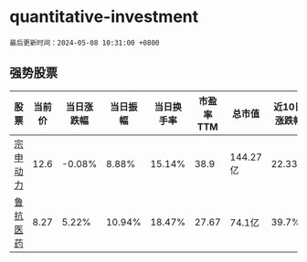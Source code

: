 # quantitative-investment

`最后更新时间：2024-05-08 10:31:00 +0800`

## 强势股票

|股票|当前价|当日涨跌幅|当日振幅|当日换手率|市盈率TTM|总市值|近10日涨跌幅|
|----|----|----|----|----|----|----|----|
|[宗申动力](https://xueqiu.com/S/SZ001696)|12.6|-0.08%|8.88%|15.14%|38.9|144.27亿|22.33%|
|[鲁抗医药](https://xueqiu.com/S/SH600789)|8.27|5.22%|10.94%|18.47%|27.67|74.1亿|39.7%|
